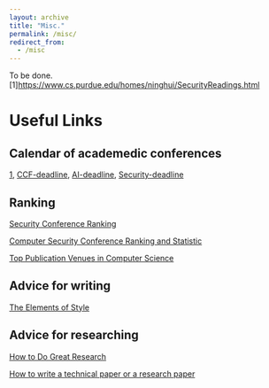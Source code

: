 ```yaml
---
layout: archive
title: "Misc."
permalink: /misc/
redirect_from:
  - /misc
---
```


To be done.
[1]https://www.cs.purdue.edu/homes/ninghui/SecurityReadings.html

# Useful Links

## Calendar of academedic conferences
[1](http://www.wikicfp.com/cfp/), [CCF-deadline](https://ccfddl.github.io/), [AI-deadline](https://aideadlin.es/?sub=ML,CV,CG,NLP,RO,SP,DM), [Security-deadline](https://sec-deadlines.github.io/)

## Ranking
[Security Conference Ranking](http://jianying.space/conference-ranking.html)

[Computer Security Conference Ranking and Statistic](https://people.engr.tamu.edu/guofei/sec_conf_stat.htm)

[Top Publication Venues in Computer Science](https://www.cs.cornell.edu/andru/csconf.html)

## Advice for writing
[The Elements of Style](https://github.com/NY1024/personal-backup/blob/master/elos.pdf)

## Advice for researching
[How to Do Great Research](https://greatresearch.org/2013/10/11/storytelling-101-writing-tips-for-academics/)

[How to write a technical paper or a research paper](https://homes.cs.washington.edu/~mernst/advice/write-technical-paper.html)

